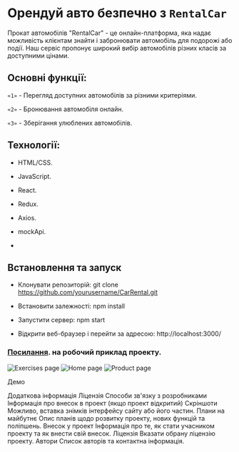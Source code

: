 # Орендуй авто безпечно з  `RentalCar`

Прокат автомобілів "RentalCar" - це онлайн-платформа, яка надає можливість клієнтам знайти і забронювати автомобіль для подорожі або події. Наш сервіс пропонує широкий вибір автомобілів різних класів за доступними цінами.

## Основні функції:

`«1»` - Перегляд доступних автомобілів за різними критеріями.

`«2»` - Бронювання автомобіля онлайн.

`«3»` - Зберігання улюблених автомобілів.

## Технології:

- HTML/CSS.

- JavaScript.

- React.

- Redux.

- Axios.

- mockApi.
- 
## Встановлення та запуск
- Клонувати репозиторій: git clone https://github.com/yourusername/CarRental.git
  
- Встановити залежності: npm install
  
- Запустити сервер: npm start

- Відкрити веб-браузер і перейти за адресою: http://localhost:3000/

### [Посилання](<https://codeguide.co/>). на робочий приклад проекту.
![Exercises page](./src/assets/readMe/exercises-page-min.jpg)
![Home page](./src/assets/readMe/present-img-min.jpg)
![Product page](./src/assets/readMe/products-page-min.jpg)






Демо

Додаткова інформація
Ліцензія
Способи зв'язку з розробниками
Інформація про внесок в проект (якщо проект відкритий)
Скріншоти
Можливо, вставка знімків інтерфейсу сайту або його частин.
Плани на майбутнє
Опис планів щодо розвитку проекту, нових функцій та поліпшень.
Внесок у проект
Інформація про те, як стати учасником проекту та як внести свій внесок.
Ліцензія
Вказати обрану ліцензію проекту.
Автори
Список авторів та контактна інформація.
